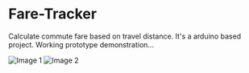 # Fare-Tracker
 Calculate commute fare based on travel distance. It's a arduino based project.
 Working prototype demonstration...
 
![Image 1](https://github.com/kr403/Fare-Tracker/assets/89045236/8f91167b-7f4f-499c-9a6b-78fc74c9aa24)
![Image 2](https://github.com/kr403/Fare-Tracker/assets/89045236/113c0b00-0d5a-4124-b9a1-23ed0209e7de)
